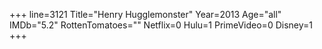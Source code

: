 +++
line=3121
Title="Henry Hugglemonster"
Year=2013
Age="all"
IMDb="5.2"
RottenTomatoes=""
Netflix=0
Hulu=1
PrimeVideo=0
Disney=1
+++

